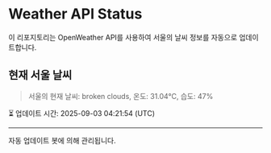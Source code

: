 
# Weather API Status

이 리포지토리는 OpenWeather API를 사용하여 서울의 날씨 정보를 자동으로 업데이트합니다.

## 현재 서울 날씨
> 서울의 현재 날씨: broken clouds, 온도: 31.04°C, 습도: 47%

⏳ 업데이트 시간: 2025-09-03 04:21:54 (UTC)

---
자동 업데이트 봇에 의해 관리됩니다.
